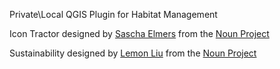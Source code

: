 Private\Local QGIS Plugin for Habitat Management

Icon Tractor designed by <a href="http://www.thenounproject.com/saschaelmers">Sascha Elmers</a> from the <a href="http://www.thenounproject.com">Noun Project</a>

Sustainability designed by <a href="http://www.thenounproject.com/lemonliu">Lemon Liu</a> from the <a href="http://www.thenounproject.com">Noun Project</a>
